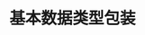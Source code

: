 <!--
 * @Author: Weidows
 * @Date: 2020-09-26 21:55:16
 * @LastEditors: Weidows
 * @LastEditTime: 2020-09-26 21:55:56
 * @FilePath: \Weidows\Java\src\main\java\twenty\september\basic_data_type\README.md
-->
# 基本数据类型包装
